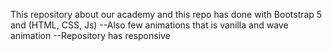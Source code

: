 This repository about our academy and this repo has done with Bootstrap 5 and (HTML, CSS, Js)
  --Also few animations that is vanilla and wave animation
  --Repository has responsive
